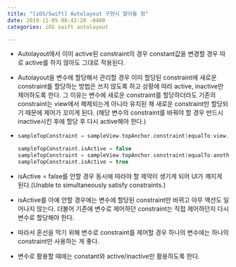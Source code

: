 ```yaml
---
title: "[iOS/Swift] Autolayout 구현시 알아둘 점"
date: 2019-11-05 08:42:28 -0400
categories: iOS swift autolayout

---
```


- Autolayout에서 이미 active된 constraint의 경우 constant값을 변경할 경우 따로 active를 하지 않아도 그대로 적용된다.

- Autolayout을 변수에 할당해서 관리할 경우 이미 할당된 constraint에 새로운 constraint를 할당하는 방법은 쓰지 않도록 하고 상황에 따라 active, inactive만 제어하도록 한다. 그 이유는 변수에 새로운 constraint를 할당하더라도 기존의 constraint는 view에서 해제되는게 아니라 유지된 채 새로운 constraint만 할당되기 때문에 제어가 꼬이게 된다. (해당 변수의 constraint를 바꿔야 할 경우 반드시 inactive시킨 후에 할당 후 다시 active해야 한다.)

- ```swift
  sampleTopConstraint = sampleView.topAnchor.constraint(equalTo:view.topAnchor)
  
  sampleTopConstraint.isActive = false
  sampleTopConstraint = sampleView.topAnchor.constraint(equalTo:anotherView.topAnchor)
  sampleTopConstraint.isActive = true
  ```

  

- isActive =  false를 안할 경우 동시에 따라야 할 제약이 생기게 되어 UI가 깨지게 된다.(Unable to simultaneously satisfy constraints.)

- isActive를 아예 안할 경우에는 변수에 할당된 constraint만 바뀌고 아무 액션도 일어나지 않는다. 더불어 기존에 변수로 제어하던 constraint는 직접 제어하던지 다시 변수로 할당해야 한다.

- 따라서 혼선을 막기 위해 변수로 constraint를 제어할 경우 하나의 변수에는 하나의 constraint만 사용하는 게 좋다.

- 변수로 활용할 때에는 constant와 active/inactive만 활용하도록 한다.